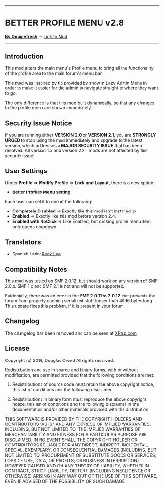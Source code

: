 --------

# BETTER PROFILE MENU v2.8

[**By Dougiefresh**](http://www.simplemachines.org/community/index.php?action=profile;u=253913) -> [Link to Mod](http://custom.simplemachines.org/mods/index.php?mod=3904)

--------

## Introduction
This mod alters the main menu's Profile menu to bring all the functionality of the profile area to the main forum's menu bar.

This mod was inspired by tip provided by [snow](http://www.simplemachines.org/community/index.php?action=profile;u=152526) in [Lazy Admin Menu](http://www.simplemachines.org/community/index.php?topic=400767.msg2785613#msg2785613) in order to make it easier for the admin to navigate straight to where they want to go.

The only difference is that this mod built dynamically, so that any changes to the profile menu are shown immediately.

## Security Issue Notice
If you are running either **VERSION 2.0** or **VERSION 2.1**, you are **STRONGLY URGED** to stop using the mod immediately and upgrade to the latest version, which addresses a **MAJOR SECURITY ISSUE** that has been resolved.  All version 1.x and version 2.2+ mods are not affected by this security issue!

## User Settings
Under **Profile** => **Modify Profile** => **Look and Layout**, there is a new option:

-  **Better Profiles Menu setting**

Each user can set it to one of the following:

- **Completely Disabled** => Exactly like this mod isn't installed :p
- **Enabled** => Exactly like this mod before version 2.4.
- **Enabled with NoClick** => Like Enabled, but clicking profile menu item only opens dropdown.

## Translators

- Spanish Latin: [Rock Lee](https://www.simplemachines.org/community/index.php?action=profile;u=322597)

## Compatibility Notes
This mod was tested on SMF 2.0.12, but should work on any version of SMF 2.0.x.  SMF 1.x and SMF 2.1 is not and will not be supported.

Evidentally, there was an error in the **SMF 2.0.11 to 2.0.12** that prevents the forum from properly caching serialized stuff longer than 4096 bytes long.  This update fixes this problem, if it is present in your forum.

## Changelog
The changelog has been removed and can be seen at [XPtsp.com](http://www.xptsp.com/board/index.php?topic=6.msg130#msg130).

## License
Copyright (c) 2016, Douglas Orend
All rights reserved.

Redistribution and use in source and binary forms, with or without modification, are permitted provided that the following conditions are met:

1. Redistributions of source code must retain the above copyright notice, this list of conditions and the following disclaimer.

2. Redistributions in binary form must reproduce the above copyright notice, this list of conditions and the following disclaimer in the documentation and/or other materials provided with the distribution.

THIS SOFTWARE IS PROVIDED BY THE COPYRIGHT HOLDERS AND CONTRIBUTORS "AS IS" AND ANY EXPRESS OR IMPLIED WARRANTIES, INCLUDING, BUT NOT LIMITED TO, THE IMPLIED WARRANTIES OF MERCHANTABILITY AND FITNESS FOR A PARTICULAR PURPOSE ARE DISCLAIMED. IN NO EVENT SHALL THE COPYRIGHT HOLDER OR CONTRIBUTORS BE LIABLE FOR ANY DIRECT, INDIRECT, INCIDENTAL, SPECIAL, EXEMPLARY, OR CONSEQUENTIAL DAMAGES (INCLUDING, BUT NOT LIMITED TO, PROCUREMENT OF SUBSTITUTE GOODS OR SERVICES; LOSS OF USE, DATA, OR PROFITS; OR BUSINESS INTERRUPTION) HOWEVER CAUSED AND ON ANY THEORY OF LIABILITY, WHETHER IN CONTRACT, STRICT LIABILITY, OR TORT (INCLUDING NEGLIGENCE OR OTHERWISE) ARISING IN ANY WAY OUT OF THE USE OF THIS SOFTWARE, EVEN IF ADVISED OF THE POSSIBILITY OF SUCH DAMAGE.
